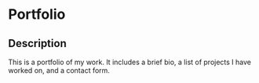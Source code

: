 # Portfolio

## Description
This is a portfolio of my work. It includes a brief bio, a list of projects I have worked on, and a contact form.